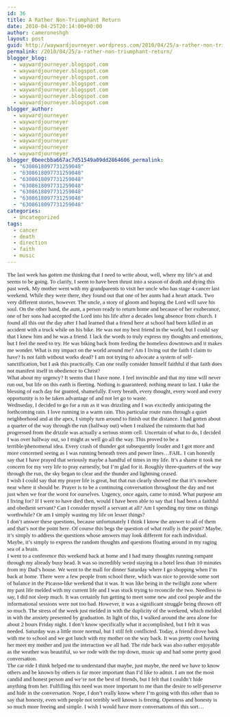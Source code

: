 ```yaml
---
id: 36
title: A Rather Non-Triumphant Return
date: 2010-04-25T20:14:00+00:00
author: cameroneshgh
layout: post
guid: http://waywardjourneyer.wordpress.com/2010/04/25/a-rather-non-triumphant-return
permalink: /2010/04/25/a-rather-non-triumphant-return/
blogger_blog:
  - waywardjourneyer.blogspot.com
  - waywardjourneyer.blogspot.com
  - waywardjourneyer.blogspot.com
  - waywardjourneyer.blogspot.com
  - waywardjourneyer.blogspot.com
  - waywardjourneyer.blogspot.com
  - waywardjourneyer.blogspot.com
blogger_author:
  - waywardjourneyer
  - waywardjourneyer
  - waywardjourneyer
  - waywardjourneyer
  - waywardjourneyer
  - waywardjourneyer
  - waywardjourneyer
blogger_0beecbba667ac7d51549a09dd2864606_permalink:
  - "6308618097731259048"
  - "6308618097731259048"
  - "6308618097731259048"
  - "6308618097731259048"
  - "6308618097731259048"
  - "6308618097731259048"
  - "6308618097731259048"
categories:
  - Uncategorized
tags:
  - cancer
  - death
  - direction
  - faith
  - music
---
```

<div style="font-family:&quot;">
  <span style="font-size:small;">The last week has gotten me thinking that I need to write about, well, where my life&#8217;s at and seems to be going. To clarify, I seem to have been thrust into a season of death and dying this past week. My mother went with my grandparents to visit her uncle who has stage 4 cancer last weekend. While they were there, they found out that one of her aunts had a heart attack. Two very different stories, however. The uncle, a story of gloom and hoping the Lord will save his soul. On the other hand, the aunt, a person ready to return home and because of her exuberance, one of her sons had accepted the Lord into his life after a decades long absence from church. I found all this out the day after I had learned that a friend here at school had been killed in an accident with a truck while on his bike. He was not my best friend in the world, but I could say that I knew him and he was a friend. I lack the words to truly express my thoughts and emotions, but I feel the need to try. He was biking back from feeding the homeless downtown and it makes me wonder. What is my impact on the world around me? Am I living out the faith I claim to have? Is not faith without works dead? I am not trying to advocate a system of self-sanctification, but I ask this practically. Can one really consider himself faithful if that faith does not manifest itself in obedience to Christ?</span>
</div>

<div style="font-family:&quot;">
  <span style="font-size:small;">What about my urgency? It seems that I have none. I feel invincible and that my time will never run out, but life on this earth is fleeting. Nothing is guaranteed; nothing meant to last. I take the blessing of each day for granted, shamefully. Every breath, every thought, every word and every opportunity is to be taken advantage of and not let go to waste.</span>
</div>

<div style="font-family:&quot;">
  <span style="font-size:small;">Wednseday, I decided to go for a run as it was drizzling and I was excitedly anticipating the forthcoming rain. I love running in a warm rain. This particular route runs through a quiet neighborhood and at the apex, I simply turn around to finish out the distance. I had gotten about a quarter of the way through the run (halfway out) when I realized the rainstorm that had progressed from the drizzle was actually a serious storm cell. Uncertain of what to do, I decided I was over halfway out, so I might as well go all the way. This proved to be a terrible/phenomenal idea. Every crash of thunder got subsequently louder and I got more and more concerned seeing as I was running beneath trees and power lines&#8230;FAIL. I can honestly say that I have prayed that seriously maybe a handful of times in my life. It&#8217;s a shame it took me concern for my very life to pray earnestly, but I&#8217;m glad for it. Roughly three-quarters of the way through the run, the sky began to clear and the thunder and lightning ceased.</span>
</div>

<div style="font-family:&quot;">
  <span style="font-size:small;">I wish I could say that my prayer life is great, but that run clearly showed me that it&#8217;s nowhere near where it should be. Prayer is to be a continuing conversation throughout the day and not just when we fear the worst for ourselves. Urgency, once again, came to mind. What purpose am I living for? If I were to have died then, would I have been able to say that I had been a faithful and obedient servant? Can I consider myself a servant at all? Am I spending my time on things worthwhile? Or am I simply wasting my life on lesser things?</span>
</div>

<div style="font-family:&quot;">
  <span style="font-size:small;">I don&#8217;t answer these questions, because unfortunately I think I know the answer to all of them and that&#8217;s not the point here. Of course this begs the question of what really is the point? Maybe, it&#8217;s simply to address the questions whose answers may look different for each individual. Maybe, it&#8217;s simply to express the random thoughts and questions floating around in my raging sea of a brain.</span>
</div>

<div style="font-family:&quot;">
  <span style="font-size:small;">I went to a conference this weekend back at home and I had many thoughts running rampant through my already busy head. It was so incredibly weird staying in a hotel less than 10 minutes from my Dad&#8217;s house. We went to the mall for dinner Saturday where I go shopping when I&#8217;m back at home. There were a few people from school there, which was nice to provide some sort of balance in the Picasso-like weekend that it was. It was like being in the twilight zone where my past life melded with my current life and I was stuck trying to reconcile the two. Needless to say, I did not sleep much. It was certainly fun getting to meet some new and cool people and the informational sessions were not too bad. However, it was a significant struggle being thrown off so much. The stress of the week just melded in with the duplicity of the weekend, which melded in with the anxiety presented by graduation. In light of this, I walked around the area alone for about 2 hours Friday night. I don&#8217;t know specifically what it accomplished, but I felt it was needed. Saturday was a little more normal, but I still felt conflicted. Today, a friend drove back with me to school and we got lunch with my mother on the way back. It was pretty cool having her meet my mother and just the interaction we all had. The ride back was also rather enjoyable as the weather was beautiful, so we rode with the top down, music up and had some pretty good conversation.</span>
</div>

<div style="font-family:&quot;">
  <span style="font-size:small;">The car ride I think helped me to understand that maybe, just maybe, the need we have to know others and be known by others is far more important than I&#8217;d like to admit. I am not the most candid and honest person and we&#8217;re not the best of friends, but I felt that I couldn&#8217;t hide anything from her. Fulfilling this need was more important to me than the desire to self-preserve and hide in the conversation. Nope, I don&#8217;t really know where I&#8217;m going with this other than to say that honesty, even with people not terribly well known is freeing. Openness and honesty is so much more freeing and simple. I wish I would have more conversations of this sort&#8230;</span>
</div>